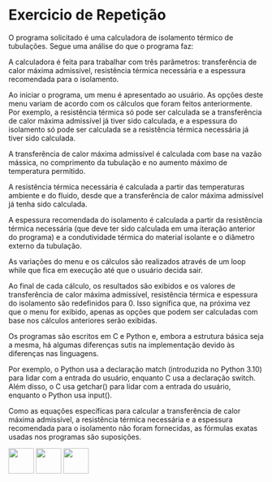 # Exercicio de Repetição

O programa solicitado é uma calculadora de isolamento térmico de tubulações. Segue uma análise do que o programa faz:

A calculadora é feita para trabalhar com três parâmetros: transferência de calor máxima admissível, resistência térmica necessária e a espessura recomendada para o isolamento.

Ao iniciar o programa, um menu é apresentado ao usuário. As opções deste menu variam de acordo com os cálculos que foram feitos anteriormente. Por exemplo, a resistência térmica só pode ser calculada se a transferência de calor máxima admissível já tiver sido calculada, e a espessura do isolamento só pode ser calculada se a resistência térmica necessária já tiver sido calculada.

A transferência de calor máxima admissível é calculada com base na vazão mássica, no comprimento da tubulação e no aumento máximo de temperatura permitido.

A resistência térmica necessária é calculada a partir das temperaturas ambiente e do fluido, desde que a transferência de calor máxima admissível já tenha sido calculada.

A espessura recomendada do isolamento é calculada a partir da resistência térmica necessária (que deve ter sido calculada em uma iteração anterior do programa) e a condutividade térmica do material isolante e o diâmetro externo da tubulação.

As variações do menu e os cálculos são realizados através de um loop while que fica em execução até que o usuário decida sair.

Ao final de cada cálculo, os resultados são exibidos e os valores de transferência de calor máxima admissível, resistência térmica e espessura do isolamento são redefinidos para 0. Isso significa que, na próxima vez que o menu for exibido, apenas as opções que podem ser calculadas com base nos cálculos anteriores serão exibidas.

Os programas são escritos em C e Python e, embora a estrutura básica seja a mesma, há algumas diferenças sutis na implementação devido às diferenças nas linguagens.

Por exemplo, o Python usa a declaração match (introduzida no Python 3.10) para lidar com a entrada do usuário, enquanto C usa a declaração switch. Além disso, o C usa getchar() para lidar com a entrada do usuário, enquanto o Python usa input().

Como as equações específicas para calcular a transferência de calor máxima admissível, a resistência térmica necessária e a espessura recomendada para o isolamento não foram fornecidas, as fórmulas exatas usadas nos programas são suposições.

<div>
    <img height='50em' src="https://cdn.worldvectorlogo.com/logos/c-1.svg"svg">
    <img height='50em' src="https://cdn.worldvectorlogo.com/logos/python-5.svg">                                                                                                                                         
    <img height='50em' src="https://cdn.worldvectorlogo.com/logos/visual-studio-code-1.svg">  
   




